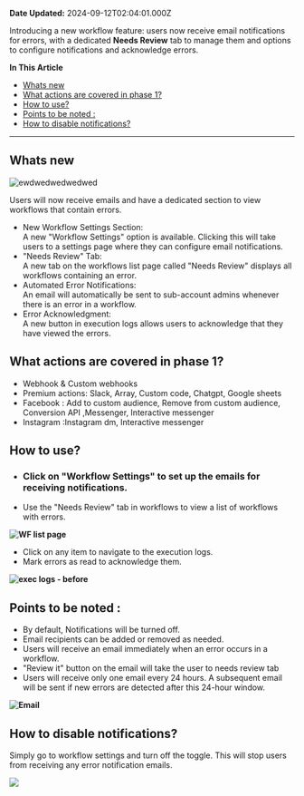 **Date Updated:** 2024-09-12T02:04:01.000Z
  
  
Introducing a new workflow feature: users now receive email notifications for errors, with a dedicated **Needs Review** tab to manage them and options to configure notifications and acknowledge errors.

  
**In This Article**

* [Whats new](#Whats-new)
* [What actions are covered in phase 1?](#What-actions-are-covered-in-phase-1?)
* [How to use?](#How-to-use?)
* [Points to be noted :](#Points-to-be-noted-%3A)
* [How to disable notifications?](#How-to-disable-notifications?)

---

  
## **Whats new**

![ewdwedwedwedwed](https://s3.amazonaws.com/cdn.freshdesk.com/data/helpdesk/attachments/production/155010120843/original/hjYWq4PoovHAidQkDm2TjPwkqtcCzpozJw.png?1697302948)

Users will now receive emails and have a dedicated section to view workflows that contain errors.

* New Workflow Settings Section:  
 A new "Workflow Settings" option is available. Clicking this will take users to a settings page where they can configure email notifications.
* "Needs Review" Tab:  
A new tab on the workflows list page called "Needs Review" displays all workflows containing an error.
* Automated Error Notifications:  
 An email will automatically be sent to sub-account admins whenever there is an error in a workflow.
* Error Acknowledgment:  
A new button in execution logs allows users to acknowledge that they have viewed the errors.

## **What actions are covered in phase 1?**

* Webhook & Custom webhooks
* Premium actions: Slack, Array, Custom code, Chatgpt, Google sheets
* Facebook : Add to custom audience, Remove from custom audience, Conversion API ,Messenger, Interactive messenger
* Instagram :Instagram dm, Interactive messenger

## **How to use?**

* ### Click on "Workflow Settings" to set up the emails for receiving notifications.
* Use the "Needs Review" tab in workflows to view a list of workflows with errors.

**![WF list page](https://s3.amazonaws.com/cdn.freshdesk.com/data/helpdesk/attachments/production/155030929334/original/66GLMUSKfhNYvumpmxw_h-tZZMubvTFKDA.jpeg?1723539807)**

* Click on any item to navigate to the execution logs.
* Mark errors as read to acknowledge them.

**![exec logs - before](https://s3.amazonaws.com/cdn.freshdesk.com/data/helpdesk/attachments/production/155030929335/original/-m6Yzi9I2U_bvR3ijXfeVJ68kKaOKnTzeA.jpeg?1723539807)**

## **Points to be noted :**

* By default, Notifications will be turned off.
* Email recipients can be added or removed as needed.
* Users will receive an email immediately when an error occurs in a workflow.
* "Review it" button on the email will take the user to needs review tab
* Users will receive only one email every 24 hours. A subsequent email will be sent if new errors are detected after this 24-hour window.

**![Email](https://s3.amazonaws.com/cdn.freshdesk.com/data/helpdesk/attachments/production/155030929333/original/oQqjxXtuVVrBDXSucYLP3B0BXWNPNarplg.jpeg?1723539807)**

##   

## **How to disable notifications?**

Simply go to workflow settings and turn off the toggle. This will stop users from receiving any error notification emails.

  
![](https://s3.amazonaws.com/cdn.freshdesk.com/data/helpdesk/attachments/production/155030956167/original/1_jFd_jjMzDZkpNoOPwIpym1axsXaRvrYQ.png?1723554473)

  